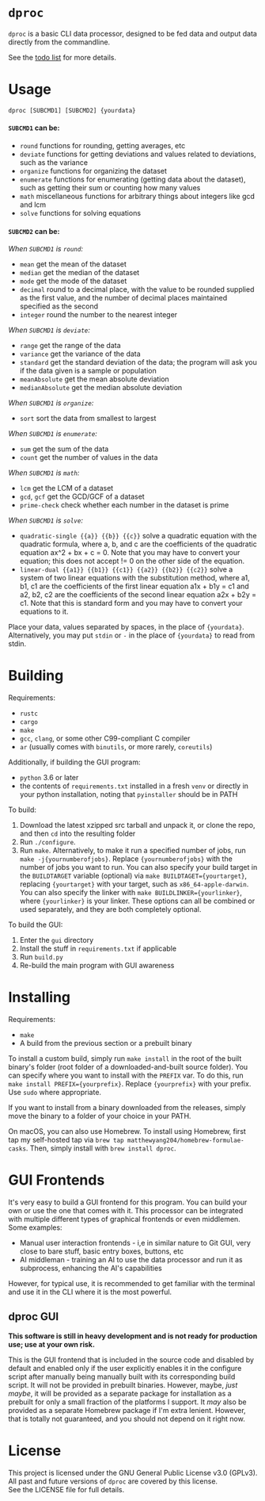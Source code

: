 # `dproc`
`dproc` is a basic CLI data processor, designed to be fed data and output data directly from the commandline.

See the [todo list](TODO.md) for more details.

# Usage
`dproc [SUBCMD1] [SUBCMD2] {yourdata}`

#### `SUBCMD1` can be:
- `round` functions for rounding, getting averages, etc
- `deviate` functions for getting deviations and values related to deviations, such as the variance
- `organize` functions for organizing the dataset
- `enumerate` functions for enumerating (getting data about the dataset), such as getting their sum or counting how many values
- `math` miscellaneous functions for arbitrary things about integers like gcd and lcm
- `solve` functions for solving equations

#### `SUBCMD2` can be:

*When `SUBCMD1` is `round`:*
- `mean` get the mean of the dataset
- `median` get the median of the dataset
- `mode` get the mode of the dataset
- `decimal` round to a decimal place, with the value to be rounded supplied as the first value, and the number of decimal places maintained specified as the second
- `integer` round the number to the nearest integer

*When `SUBCMD1` is `deviate`:*
- `range` get the range of the data
- `variance` get the variance of the data
- `standard` get the standard deviation of the data; the program will ask you if the data given is a sample or population
- `meanAbsolute` get the mean absolute deviation
- `medianAbsolute` get the median absolute deviation

*When `SUBCMD1` is `organize`:*
- `sort` sort the data from smallest to largest

*When `SUBCMD1` is `enumerate`:*
- `sum` get the sum of the data
- `count` get the number of values in the data

*When `SUBCMD1` is `math`:*
- `lcm` get the LCM of a dataset
- `gcd`, `gcf` get the GCD/GCF of a dataset
- `prime-check` check whether each number in the dataset is prime

*When `SUBCMD1` is `solve`:*
- `quadratic-single {{a}} {{b}} {{c}}` solve a quadratic equation with the quadratic formula, where a, b, and c are the coefficients of the quadratic equation ax^2 + bx + c = 0. Note that you may have to convert your equation; this does not accept != 0 on the other side of the equation.
- `linear-dual {{a1}} {{b1}} {{c1}} {{a2}} {{b2}} {{c2}}` solve a system of two linear equations with the substitution method, where a1, b1, c1 are the coefficients of the first linear equation a1x + b1y = c1 and a2, b2, c2 are the coefficients of the second linear equation a2x + b2y = c1. Note that this is standard form and you may have to convert your equations to it.

Place your data, values separated by spaces, in the place of `{yourdata}`. Alternatively, you may put `stdin` or `-` in the place of `{yourdata}` to read from stdin.

# Building
Requirements:
- `rustc`
- `cargo`
- `make`
- `gcc`, `clang`, or some other C99-compliant C compiler
- `ar` (usually comes with `binutils`, or more rarely, `coreutils`)

Additionally, if building the GUI program:
- `python` 3.6 or later
- the contents of `requirements.txt` installed in a fresh `venv` or directly in your python installation, noting that `pyinstaller` should be in PATH

To build:
1. Download the latest xzipped src tarball and unpack it, or clone the repo, and then `cd` into the resulting folder
2. Run `./configure`.
3. Run `make`. Alternatively, to make it run a specified number of jobs, run `make -j{yournumberofjobs}`. Replace `{yournumberofjobs}` with the number of jobs you want to run. You can also specify your build target in the `BUILDTARGET` variable (optional) via `make BUILDTAGET={yourtarget}`, replacing `{yourtarget}` with your target, such as `x86_64-apple-darwin`. You can also specify the linker with `make BUILDLINKER={yourlinker}`, where `{yourlinker}` is your linker. These options can all be combined or used separately, and they are both completely optional.

To build the GUI:
1. Enter the `gui` directory
2. Install the stuff in `requirements.txt` if applicable
3. Run `build.py`
4. Re-build the main program with GUI awareness

# Installing
Requirements:
- `make`
- A build from the previous section or a prebuilt binary

To install a custom build, simply run `make install` in the root of the built binary's folder (root folder of a downloaded-and-built source folder). You can specify where you want to install with the `PREFIX` var. To do this, run `make install PREFIX={yourprefix}`. Replace `{yourprefix}` with your prefix. Use `sudo` where appropriate.

If you want to install from a binary downloaded from the releases, simply move the binary to a folder of your choice in your PATH.

On macOS, you can also use Homebrew. To install using Homebrew, first tap my self-hosted tap via `brew tap matthewyang204/homebrew-formulae-casks`. Then, simply install with `brew install dproc`.

# GUI Frontends
It's very easy to build a GUI frontend for this program. You can build your own or use the one that comes with it. This processor can be integrated with multiple different types of graphical frontends or even middlemen. Some examples:
- Manual user interaction frontends - i,e  in similar nature to Git GUI, very close to bare stuff, basic entry boxes, buttons, etc
- AI middleman - training an AI to use the data processor and run it as subprocess, enhancing the AI's capabilities

However, for typical use, it is recommended to get familiar with the terminal and use it in the CLI where it is the most powerful.

## dproc GUI
**This software is still in heavy development and is not ready for production use; use at your own risk.**

This is the GUI frontend that is included in the source code and disabled by default and enabled only if the user explicitly enables it in the configure script after manually being manually built with its corresponding build script. It will not be provided in prebuilt binaries. However, maybe, *just maybe*, it will be provided as a separate package for installation as a prebuilt for only a small fraction of the platforms I support. It *may* also be provided as a separate Homebrew package if I'm extra lenient. However, that is totally not guaranteed, and you should not depend on it right now.

# License
This project is licensed under the GNU General Public License v3.0 (GPLv3).  
All past and future versions of `dproc` are covered by this license.  
See the LICENSE file for full details.
